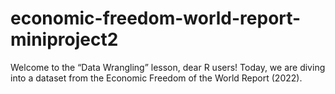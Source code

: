 # economic-freedom-world-report-miniproject2
Welcome to the “Data Wrangling” lesson, dear R users!  Today, we are diving into a dataset from the Economic Freedom of the World Report (2022).
